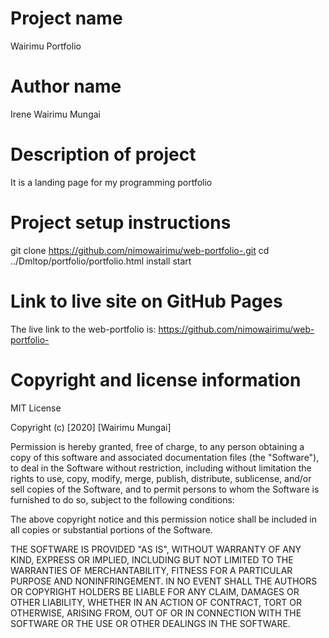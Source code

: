 # Project name
Wairimu Portfolio

# Author name
Irene Wairimu Mungai

# Description of project
It is a landing page for my programming portfolio

# Project setup instructions
 git clone https://github.com/nimowairimu/web-portfolio-.git
 cd ../Dmltop/portfolio/portfolio.html
 install
 start

# Link to live site on GitHub Pages
The live link to the web-portfolio is:
https://github.com/nimowairimu/web-portfolio-

# Copyright and license information
MIT License

Copyright (c) [2020] [Wairimu Mungai]

Permission is hereby granted, free of charge, to any person obtaining a copy
of this software and associated documentation files (the "Software"), to deal
in the Software without restriction, including without limitation the rights
to use, copy, modify, merge, publish, distribute, sublicense, and/or sell
copies of the Software, and to permit persons to whom the Software is
furnished to do so, subject to the following conditions:

The above copyright notice and this permission notice shall be included in all
copies or substantial portions of the Software.

THE SOFTWARE IS PROVIDED "AS IS", WITHOUT WARRANTY OF ANY KIND, EXPRESS OR
IMPLIED, INCLUDING BUT NOT LIMITED TO THE WARRANTIES OF MERCHANTABILITY,
FITNESS FOR A PARTICULAR PURPOSE AND NONINFRINGEMENT. IN NO EVENT SHALL THE
AUTHORS OR COPYRIGHT HOLDERS BE LIABLE FOR ANY CLAIM, DAMAGES OR OTHER
LIABILITY, WHETHER IN AN ACTION OF CONTRACT, TORT OR OTHERWISE, ARISING FROM,
OUT OF OR IN CONNECTION WITH THE SOFTWARE OR THE USE OR OTHER DEALINGS IN THE
SOFTWARE.
